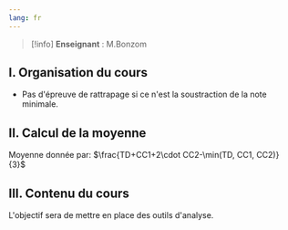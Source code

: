 ```yaml
---
lang: fr
---
```


> [!info]
> **Enseignant** : M.Bonzom

## I. Organisation du cours

- Pas d'épreuve de rattrapage si ce n'est la soustraction de la note minimale.
## II. Calcul de la moyenne

Moyenne donnée par: $\frac{TD+CC1+2\cdot CC2-\min(TD, CC1, CC2)}{3}$

## III. Contenu du cours

L'objectif sera de mettre en place des outils d'analyse. 


